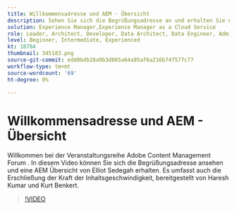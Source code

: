 ```yaml
---
title: Willkommensadresse und AEM - Übersicht
description: Sehen Sie sich die Begrüßungsadresse an und erhalten Sie eine AEM Übersicht, die das Entsperren der Geschwindigkeit von Inhalten abdeckt.
solution: Experience Manager,Experience Manager as a Cloud Service
role: Leader, Architect, Developer, Data Architect, Data Engineer, Admin, User
level: Beginner, Intermediate, Experienced
kt: 10784
thumbnail: 345183.png
source-git-commit: edd0bdb28a9b3d065a64a95af6a216b747577c77
workflow-type: tm+mt
source-wordcount: '69'
ht-degree: 0%

---
```



# Willkommensadresse und AEM - Übersicht

Willkommen bei der Veranstaltungsreihe Adobe Content Management Forum . In diesem Video können Sie sich die Begrüßungsadresse ansehen und eine AEM Übersicht von Elliot Sedegah erhalten. Es umfasst auch die Erschließung der Kraft der Inhaltsgeschwindigkeit, bereitgestellt von Haresh Kumar und Kurt Benkert.

>[!VIDEO](https://video.tv.adobe.com/v/345183/?quality=12&learn=on)
